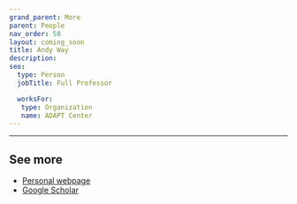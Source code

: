 ```yaml
---
grand_parent: More
parent: People
nav_order: 50
layout: coming_soon
title: Andy Way
description:
seo:
  type: Person
  jobTitle: Full Professor

  worksFor:
   type: Organization
   name: ADAPT Center
---
```


---

## See more

- [Personal webpage](https://www.computing.dcu.ie/~away/)
- [Google Scholar](https://scholar.google.com/citations?user=YLwnsbUAAAAJ)
